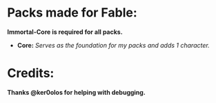 # Packs made for Fable:
**Immortal-Core is required for all packs.**
- **Core:** *Serves as the foundation for my packs and adds 1 character.*

# Credits:
**Thanks @ker0olos for helping with debugging.**


